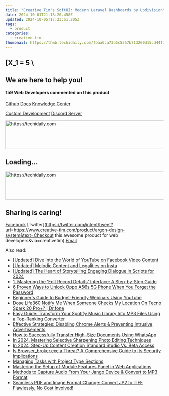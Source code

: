 ```yaml
---
title: "Creative Tim's SoftUI: Modern Laravel Dashboards by Updivision"
date: 2024-10-01T21:18:20.458Z
updated: 2024-10-05T17:23:51.205Z
tags:
  - product
categories:
  - creative-tim
thumbnail: https://thmb.techidaily.com/fbaa6ca73b5c5357b713260d15cd44fa4ef0636a4d72497c27eefd9717a1c743.jpg
---
```


## \[X_1 = 5 \

## We are here to help you!

#### 159 Web Developers commented on this product

[Github](https://github.com/creativetimofficial/argon-design-system) [Docs](https://tools.techidaily.com/creative-tim/products/) [Knowledge Center](https://tools.techidaily.com/creative-tim/products/) 

[Custom Development](https://tools.techidaily.com/creative-tim/products/) [Discord Server](https://discord.com/invite/FhCJCaHdQa) 

<!-- affiliate ads begin -->
<a href="https://aligracehair.sjv.io/c/5597632/1886019/19272" target="_top" id="1886019">
  <img src="//a.impactradius-go.com/display-ad/19272-1886019" border="0" alt="https://techidaily.com" width="728" height="90"/>
</a>
<img height="0" width="0" src="https://aligracehair.sjv.io/i/5597632/1886019/19272" style="position:absolute;visibility:hidden;" border="0" />
<!-- affiliate ads end -->

## Loading...

<!-- affiliate ads begin -->
<a href="https://aligracehair.sjv.io/c/5597632/1975821/19272" target="_top" id="1975821">
  <img src="//a.impactradius-go.com/display-ad/19272-1975821" border="0" alt="https://techidaily.com" width="728" height="90"/>
</a>
<img height="0" width="0" src="https://aligracehair.sjv.io/i/5597632/1975821/19272" style="position:absolute;visibility:hidden;" border="0" />
<!-- affiliate ads end -->

## Sharing is caring!

[Facebook](https://www.facebook.com/sharer/sharer.php?u=https://www.creative-tim.com/product/argon-design-system?src=sdkpreparse) [Twitter](https://twitter.com/intent/tweet?url=https://www.creative-tim.com/product/argon-design-system&text=Checkout this awesome product for web developers&via=creativetim) [Email](https://tools.techidaily.com/creative-tim/products/)

<ins class="adsbygoogle"
     style="display:block"
     data-ad-format="autorelaxed"
     data-ad-client="ca-pub-7571918770474297"
     data-ad-slot="1223367746"></ins>

<ins class="adsbygoogle"
     style="display:block"
     data-ad-client="ca-pub-7571918770474297"
     data-ad-slot="8358498916"
     data-ad-format="auto"
     data-full-width-responsive="true"></ins>

<span class="atpl-alsoreadstyle">Also read:</span>
<div><ul>
<li><a href="https://facebook-video-content.techidaily.com/updated-dive-into-the-world-of-youtube-on-facebook-video-content/"><u>[Updated] Dive Into the World of YouTube on Facebook Video Content</u></a></li>
<li><a href="https://fox-http.techidaily.com/updated-melodic-content-and-legalities-on-insta/"><u>[Updated] Melodic Content and Legalities on Insta</u></a></li>
<li><a href="https://vp-tips.techidaily.com/updated-the-heart-of-storytelling-engaging-dialogue-in-scripts-for-2024/"><u>[Updated] The Heart of Storytelling Engaging Dialogue in Scripts for 2024</u></a></li>
<li><a href="https://fox-pages.techidaily.com/1-mastering-the-edit-record-details-interface-a-step-by-step-guide/"><u>1. Mastering the 'Edit Record Details' Interface: A Step-by-Step Guide</u></a></li>
<li><a href="https://easy-unlock-android.techidaily.com/6-proven-ways-to-unlock-oppo-a56s-5g-phone-when-you-forget-the-password-by-drfone-android/"><u>6 Proven Ways to Unlock Oppo A56s 5G Phone When You Forget the Password</u></a></li>
<li><a href="https://youtube-web.techidaily.com/ners-guide-to-budget-friendly-webinars-using-youtube/"><u>Beginner's Guide to Budget-Friendly Webinars Using YouTube</u></a></li>
<li><a href="https://fake-location.techidaily.com/dose-life360-notify-me-when-someone-checks-my-location-on-tecno-spark-20-proplus-drfone-by-drfone-virtual-android/"><u>Dose Life360 Notify Me When Someone Checks My Location On Tecno Spark 20 Pro+? | Dr.fone</u></a></li>
<li><a href="https://fox-pages.techidaily.com/easy-guide-transform-your-spotify-music-library-into-mp3-files-using-a-top-ranking-converter/"><u>Easy Guide: Transform Your Spotify Music Library Into MP3 Files Using a Top-Ranking Converter</u></a></li>
<li><a href="https://fox-pages.techidaily.com/effective-strategies-disabling-chrome-alerts-and-preventing-intrusive-advertisements/"><u>Effective Strategies: Disabling Chrome Alerts & Preventing Intrusive Advertisements</u></a></li>
<li><a href="https://fox-pages.techidaily.com/how-to-successfully-transfer-high-size-documents-using-whatsapp/"><u>How to Successfully Transfer High-Size Documents Using WhatsApp</u></a></li>
<li><a href="https://extra-guidance.techidaily.com/in-2024-mastering-selective-sharpening-photo-editing-techniques/"><u>In 2024, Mastering Selective Sharpening Photo Editing Techniques</u></a></li>
<li><a href="https://youtube-sure.techidaily.com/24-step-up-content-creation-standard-studio-vs-beta-access/"><u>In 2024, Step-Up Content Creation Standard Studio Vs. Beta Access</u></a></li>
<li><a href="https://fox-pages.techidaily.com/is-browserbrokerexe-a-threat-a-comprehensive-guide-to-its-security-implications/"><u>Is Browser_broker.exe a Threat? A Comprehensive Guide to Its Security Implications</u></a></li>
<li><a href="https://fox-pages.techidaily.com/managing-tasks-with-project-type-sections/"><u>Managing Tasks with Project Type Sections</u></a></li>
<li><a href="https://fox-pages.techidaily.com/mastering-the-setup-of-module-features-panel-in-web-applications/"><u>Mastering the Setup of Module Features Panel in Web Applications</u></a></li>
<li><a href="https://fox-pages.techidaily.com/methods-to-capture-audio-from-your-jango-device-and-convert-to-mp3-format/"><u>Methods to Capture Audio From Your Jango Device & Convert to MP3 Format</u></a></li>
<li><a href="https://some-guidance.techidaily.com/seamless-pdf-and-image-format-change-convert-jp2-to-tiff-flawlessly-no-cost-involved/"><u>Seamless PDF and Image Format Change: Convert JP2 to TIFF Flawlessly, No Cost Involved!</u></a></li>
</ul></div>

